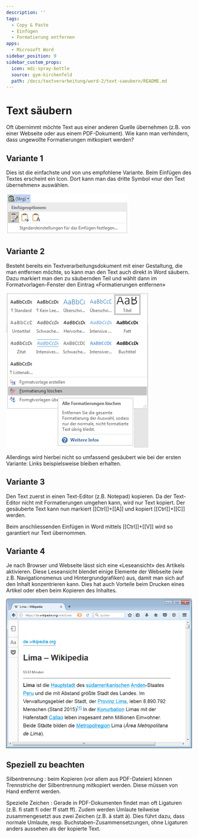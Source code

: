 ```yaml
---
description: ''
tags:
  - Copy & Paste
  - Einfügen
  - Formatierung entfernen
apps:
  - Microsoft Word
sidebar_position: 9
sidebar_custom_props:
  icon: mdi-spray-bottle
  source: gym-kirchenfeld
  path: /docs/textverarbeitung/word-2/text-saeubern/README.md
---
```


# Text säubern



Oft übernimmt möchte Text aus einer anderen Quelle übernehmen (z.B. von einer Webseite oder aus einem PDF-Dokument). Wie kann man verhindern, dass ungewollte Formatierungen mitkopiert werden?

## Variante 1
Dies ist die einfachste und von uns empfohlene Variante. Beim Einfügen des Textes erscheint ein Icon. Dort kann man das dritte Symbol «nur den Text übernehmen» auswählen.

![Auswahl nach dem Einfügen über die Zwischenablage](./images/einfuege-optionen.ms.png)

## Variante 2
Besteht bereits ein Textverarbeitungsdokument mit einer Gestaltung, die man entfernen möchte, so kann man den Text auch direkt in Word säubern. Dazu markiert man den zu säubernden Teil und wählt dann im Formatvorlagen-Fenster den Eintrag «Formatierungen entfernen»

![«Formatierung löschen» über die Registerkarte «Start» in der Gruppe «Formatvorlagen»](./images/formatierung-entfernen.ms.png)

Allerdings wird hierbei nicht so umfassend gesäubert wie bei der ersten Variante: Links beispielsweise bleiben erhalten.

## Variante 3
Den Text zuerst in einen Text-Editor (z.B. Notepad) kopieren. Da der Text-Editor nicht mit Formatierungen umgehen kann, wird nur Text kopiert. Der gesäuberte Text kann nun markiert [[Ctrl]]+[[A]] und kopiert [[Ctrl]]+[[C]] werden.

Beim anschliessenden Einfügen in Word mittels [[Ctrl]]+[[V]] wird so garantiert nur Text übernommen.

## Variante 4
Je nach Browser und Webseite lässt sich eine «Leseansicht» des Artikels aktivieren. Diese Leseansicht blendet einige Elemente der Webseite (wie z.B. Navigationsmenus und Hintergrundgrafiken) aus, damit man sich auf den Inhalt konzentrieren kann. Dies hat auch Vorteile beim Drucken eines Artikel oder eben beim Kopieren des Inhaltes.

![Leseansicht in Firefox, aktiviert über das orangefarbene Buch-Symbol in der Adressleiste](./images/leseansicht-firefox.png)

## Speziell zu beachten

Silbentrennung
: beim Kopieren (vor allem aus PDF-Dateien) können Trennstriche der Silbentrennung mitkopiert werden. Diese müssen von Hand entfernt werden.

Spezielle Zeichen
: Gerade in PDF-Dokumenten findet man oft Ligaturen (z.B. &#xFB01; statt fi oder &#xFB00; statt ff). Zudem werden Umlaute teilweise zusammengesetzt aus zwei Zeichen (z.B. a&#x0308; statt ä). Dies führt dazu, dass normale Umlaute, resp. Buchstaben-Zusammensetzungen, ohne Ligaturen anders aussehen als der kopierte Text.
